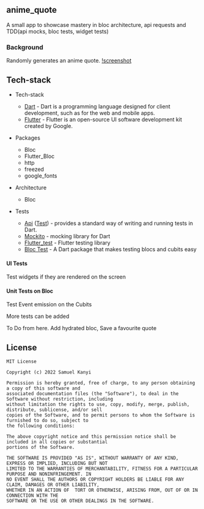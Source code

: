 ## anime_quote

A small app to showcase mastery in bloc architecture, api requests and TDD(api mocks, bloc tests, widget tests)

### Background

Randomly generates an anime quote. 
    [!screenshot](/screenshots/screenshot.jpg)


## Tech-stack

* Tech-stack
   * [Dart](https://dart.dev) - Dart is a programming language designed for client development, such as for the web and mobile apps.
   * [Flutter](https://flutter.dev/) - Flutter is an open-source UI software development kit created by Google.

* Packages
   * Bloc
   * Flutter_Bloc
   * http
   * freezed
   * google_fonts 

* Architecture
   * Bloc 
* Tests
   * [Api](https://en.wikipedia.org/wiki/Unit_testing) ([Test](https://pub.dev/packages/test)) - provides a standard way of writing and running tests in Dart.
   * [Mockito](https://pub.dev/packages/mockito) - mocking library for Dart
   * [Flutter_test](https://api.flutter.dev/flutter/flutter_test/flutter_test-library.html) - Flutter testing library
   * [Bloc Test](https://pub.dev/packages/bloc_test) - A Dart package that makes testing blocs and cubits easy


#### UI Tests
Test widgets if they are rendered on the screen

#### Unit Tests on Bloc
Test Event emission on the Cubits

More tests can be added

To Do from here. 
Add hydrated bloc, Save a favourite quote

## License
```
MIT License

Copyright (c) 2022 Samuel Kanyi

Permission is hereby granted, free of charge, to any person obtaining a copy of this software and
associated documentation files (the "Software"), to deal in the Software without restriction, including
without limitation the rights to use, copy, modify, merge, publish, distribute, sublicense, and/or sell
copies of the Software, and to permit persons to whom the Software is furnished to do so, subject to
the following conditions:

The above copyright notice and this permission notice shall be included in all copies or substantial
portions of the Software.

THE SOFTWARE IS PROVIDED "AS IS", WITHOUT WARRANTY OF ANY KIND, EXPRESS OR IMPLIED, INCLUDING BUT NOT
LIMITED TO THE WARRANTIES OF MERCHANTABILITY, FITNESS FOR A PARTICULAR PURPOSE AND NONINFRINGEMENT. IN
NO EVENT SHALL THE AUTHORS OR COPYRIGHT HOLDERS BE LIABLE FOR ANY CLAIM, DAMAGES OR OTHER LIABILITY,
WHETHER IN AN ACTION OF  TORT OR OTHERWISE, ARISING FROM, OUT OF OR IN CONNECTION WITH THE
SOFTWARE OR THE USE OR OTHER DEALINGS IN THE SOFTWARE.
```
